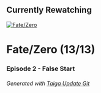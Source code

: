 ﻿
## Currently Rewatching

[![Fate/Zero](https://s4.anilist.co/file/anilistcdn/media/anime/cover/medium/bx10087-el5Bo1VMZwsU.png)](https://anilist.co/anime/10087)

# Fate/Zero (13/13)

### Episode 2 - False Start

###### *Generated with [Taiga Update Git](https://github.com/nike4613/taiga-update-git)*